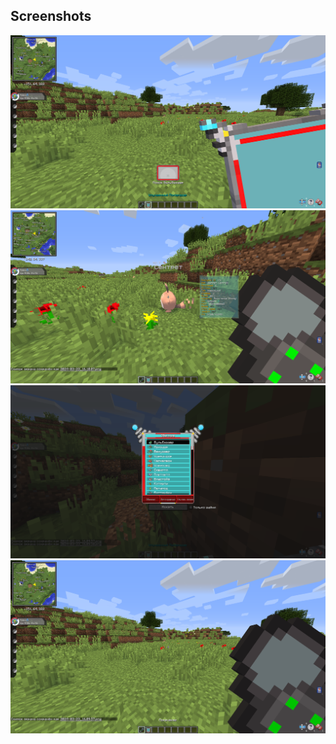## Screenshots
![image1](/screenshots/img1.png?raw=true "")
![image2](/screenshots/img2.png?raw=true "")
![image3](/screenshots/img3.png?raw=true "")
![image4](/screenshots/img4.png?raw=true "")
